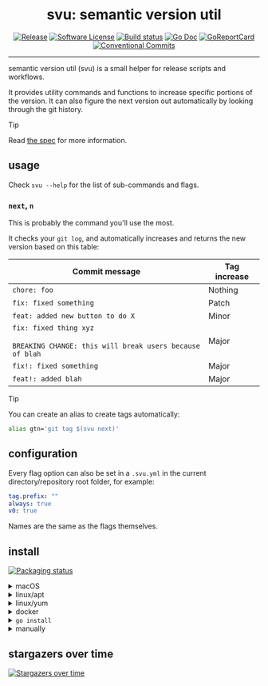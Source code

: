 <h1 align="center">svu: semantic version util</h1>

<p align="center">
<a href="https://github.com/caarlos0/svu/releases/latest"><img src="https://img.shields.io/github/release/caarlos0/svu.svg?style=for-the-badge" alt="Release"></a>
<a href="/LICENSE.md"><img src="https://img.shields.io/badge/license-MIT-brightgreen.svg?style=for-the-badge" alt="Software License"></a>
<a href="https://github.com/caarlos0/svu/actions?workflow=build"><img src="https://img.shields.io/github/actions/workflow/status/caarlos0/svu/build.yml?style=for-the-badge&branch=main" alt="Build status"></a>
<a href="http://godoc.org/github.com/caarlos0/svu/v3"><img src="https://img.shields.io/badge/godoc-reference-blue.svg?style=for-the-badge" alt="Go Doc"></a>
<a href="https://goreportcard.com/report/github.com/caarlos0/svu/v3"><img src="https://goreportcard.com/badge/github.com/caarlos0/svu/v3?style=for-the-badge" alt="GoReportCard"></a>
<a href="https://conventionalcommits.org"><img src="https://img.shields.io/badge/Conventional%20Commits-1.0.0-yellow.svg?style=for-the-badge" alt="Conventional Commits"></a>
</p>

<hr>

semantic version util (svu) is a small helper for release scripts and workflows.

It provides utility commands and functions to increase specific portions of the version.
It can also figure the next version out automatically by looking through the git history.

> [!TIP]
> Read [the spec][Semver] for more information.

## usage

Check `svu --help` for the list of sub-commands and flags.

### `next`, `n`

This is probably the command you'll use the most.

It checks your `git log`, and automatically increases and returns the new
version based on this table:

| Commit message                                                                         | Tag increase |
| -------------------------------------------------------------------------------------- | ------------ |
| `chore: foo`                                                                           | Nothing      |
| `fix: fixed something`                                                                 | Patch        |
| `feat: added new button to do X`                                                       | Minor        |
| `fix: fixed thing xyz`<br><br>`BREAKING CHANGE: this will break users because of blah` | Major        |
| `fix!: fixed something`                                                                | Major        |
| `feat!: added blah`                                                                    | Major        |

> [!TIP]
> You can create an alias to create tags automatically:
>
> ```bash
> alias gtn='git tag $(svu next)'
> ```

## configuration

Every flag option can also be set in a `.svu.yml` in the current
directory/repository root folder, for example:

```yaml
tag.prefix: ""
always: true
v0: true
```

Names are the same as the flags themselves.

## install

[![Packaging status](https://repology.org/badge/vertical-allrepos/svu.svg)](https://repology.org/project/svu/versions)

<details>
  <summary>macOS</summary>

```bash
brew install caarlos0/tap/svu
```

</details>

<details>
  <summary>linux/apt</summary>

```bash
echo 'deb [trusted=yes] https://apt.fury.io/caarlos0/ /' | sudo tee /etc/apt/sources.list.d/caarlos0.list
sudo apt update
sudo apt install svu
```

</details>

<details>
  <summary>linux/yum</summary>

```bash
echo '[caarlos0]
name=caarlos0
baseurl=https://yum.fury.io/caarlos0/
enabled=1
gpgcheck=0' | sudo tee /etc/yum.repos.d/caarlos0.repo
sudo yum install svu
```

</details>

<details>
  <summary>docker</summary>

```bash
docker run --rm -v $PWD:/tmp --workdir /tmp ghcr.io/caarlos0/svu --help
```

</details>

<details>
  <summary><code>go install</code></summary>

```bash
go install github.com/caarlos0/svu/v3@latest
```

</details>

<details>
  <summary>manually</summary>

Or download one from the [releases tab](https://github.com/caarlos0/svu/releases) and install manually.

</details>

## stargazers over time

[![Stargazers over time](https://starchart.cc/caarlos0/svu.svg?variant=adaptive)](https://starchart.cc/caarlos0/svu)

[Semver]: https://semver.org
